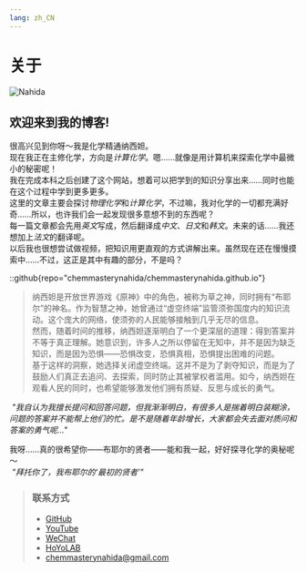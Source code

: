 ```yaml
---
lang: zh_CN
---
```

# 关于

![Nahida](/zhcn/images/nahida.png)

## 欢迎来到我的博客!

很高兴见到你呀～我是化学精通纳西妲。  
现在我正在主修化学，方向是*计算化学*。嗯……就像是用计算机来探索化学中最微小的秘密呢！  
我在完成本科之后创建了这个网站，想着可以把学到的知识分享出来……同时也能在这个过程中学到更多更多。  
这里的文章主要会探讨*物理化学*和*计算化学*，不过嘛，我对化学的一切都充满好奇……所以，也许我们会一起发现很多意想不到的东西呢？  
每一篇文章都会先用*英文*写成，然后翻译成*中文*、*日文*和*韩文*。未来的话……我还想加上*法文*的翻译呢。  
以后我也很想尝试做视频，把知识用更直观的方式讲解出来。虽然现在还在慢慢摸索中……不过，这正是其中有趣的部分，不是吗？  

::github{repo="chemmasterynahida/chemmasterynahida.github.io"}

> 纳西妲是开放世界游戏《原神》中的角色，被称为草之神，同时拥有“布耶尔”的神名。作为智慧之神，她曾通过“虚空终端”监管须弥国度内的知识流动。这个庞大的网络，使须弥的人民能够接触到几乎无尽的信息。  
> 然而，随着时间的推移，纳西妲逐渐明白了一个更深层的道理：得到答案并不等于真正理解。她意识到，许多人之所以停留在无知中，并不是因为缺乏知识，而是因为恐惧——恐惧改变，恐惧真相，恐惧提出困难的问题。  
> 基于这样的洞察，她选择关闭虚空终端。这并不是为了剥夺知识，而是为了鼓励人们真正去追问、去探索，同时防止其被掌权者滥用。如今，纳西妲在观看人民的同时，也希望能够激发他们拥有质疑、反思与成长的勇气。

*&nbsp;"我自认为我擅长提问和回答问题，但我渐渐明白，有很多人是揣着明白装糊涂，问题的答案并不能帮上他们的忙。是不是随着年龄增长，大家都会失去面对质问和答案的勇气呢…"*  

我呀……真的很希望你——布耶尔的贤者——能和我一起，好好探寻化学的奥秘呢～  
*&nbsp;"拜托你了，我布耶尔的‘最初的贤者’"*

> ### 联系方式
>
> - [GitHub](https://github.com/chemmasterynahida/)
> - [YouTube](https://www.youtube.com/@chemmasterynahida)
> - [WeChat](/zhcn/images/wechat.png)
> - [HoYoLAB](https://www.hoyolab.com/accountCenter/postList?id=425986572)
> - [chemmasterynahida@gmail.com](mailto:chemmasterynahida@gmail.com)

<!--Nice to meet you! I'm Chemistry Mastery Nahida. I'm currently majoring in Chemistry, with a focus on *Computational Chemistry*. I started this website after graduating with my undergraduate degree to share and explore topics related to my field. This blog mainly covers subjects in *Physical Chemistry* and *Computational Chemistry*, but I also plan to touch on various other areas within chemistry. Each post will be written first in *English*, followed by translations in *Chinese*, *Japanese*, and *Korean*. In the future, I hope to expand into other related topics and create videos to complement the articles. I'm still exploring what to include, so stay tuned for updates!>
